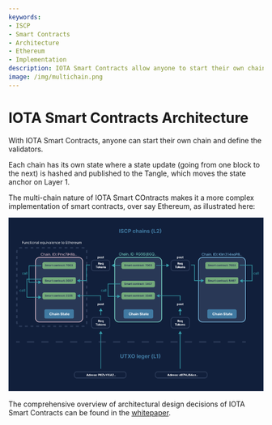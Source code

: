 ```yaml
---
keywords:
- ISCP
- Smart Contracts
- Architecture
- Ethereum
- Implementation
description: IOTA Smart Contracts allow anyone to start their own chain and validators. Link to full technical description of the IOTA Smart Contarcts architecture and whitepaper  
image: /img/multichain.png
---
```

# IOTA Smart Contracts Architecture

With IOTA Smart Contracts, anyone can start their own chain and define the validators.

Each chain has its own state where a state update (going from one block to the next) is hashed and published to the Tangle, which moves the state anchor on Layer 1.

The multi-chain nature of IOTA Smart COntracts makes it a more complex implementation of smart contracts, over say Ethereum, as illustrated here:

![ISCP multichain architecture](../../../static/img/multichain.png)

The comprehensive overview of architectural design decisions of IOTA Smart Contracts can be found in the
[whitepaper](https://files.iota.org/papers/ISC_WP_Nov_10_2021.pdf).
